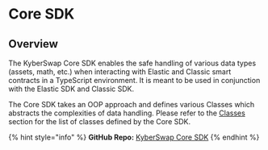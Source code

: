 # Core SDK

## Overview

The KyberSwap Core SDK enables the safe handling of various data types (assets, math, etc.) when interacting with Elastic and Classic smart contracts in a TypeScript environment. It is meant to be used in conjunction with the Elastic SDK and Classic SDK.

The Core SDK takes an OOP approach and defines various Classes which abstracts the complexities of data handling. Please refer to the [Classes](classes/) section for the list of classes defined by the Core SDK.

{% hint style="info" %}
**GitHub Repo:** [KyberSwap Core SDK](https://github.com/KyberNetwork/ks-sdk-core/tree/main)
{% endhint %}
